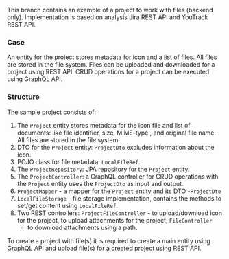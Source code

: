 This branch contains an example of a project to work with files (backend only). Implementation is based on analysis Jira
REST API and YouTrack REST API.

### Case

An entity for the project stores metadata for icon and a list of files. All files are stored in the file system. Files
can be uploaded and downloaded for a project using REST API. CRUD operations for a project can be executed using GraphQL
API.

### Structure

The sample project consists of:

1. The `Project` entity stores metadata for the icon file and list of documents: like file identifier, size, MIME-type ,
   and original file name. All files are stored in the file system.
2. DTO for the `Project` entity: `ProjectDto` excludes information about the icon.
3. POJO class for file metadata: `LocalFileRef`.
4. The `ProjectRepository`: JPA repository for the `Project` entity.
5. The `ProjectController`: a GraphQL controller for CRUD operations with the `Project` entity uses the `ProjectDto` as
   input and output.
6. `ProjectMapper` - a mapper for the `Project` entity and its DTO -`ProjectDto`
7. `LocalFileStorage` - file storage implementation, contains the methods to set/get content using `LocalFileRef`.
8. Two REST controllers: `ProjectFileController` - to upload/download icon for the project, to upload attachments for
   the project, `FileController`
    - to download attachments using a path.

To create a project with file(s) it is required to create a main entity using GraphQL API and upload file(s) for a
created project using REST API.
